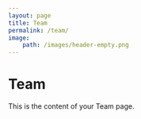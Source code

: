 ```yaml
---
layout: page
title: Team
permalink: /team/
image: 
    path: /images/header-empty.png
---
```


# Team

This is the content of your Team page.